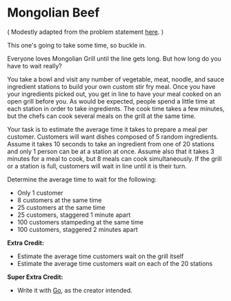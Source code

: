 # Mongolian Beef

( Modestly adapted from the problem statement [here](http://www.reddit.com/r/dailyprogrammer/comments/11xyiz/10232012_challenge_106_difficult_mongolian_grill/). )

This one's going to take some time, so buckle in. 

Everyone loves Mongolian Grill until the line gets long. But how long do you have to wait really?

You take a bowl and visit any number of vegetable, meat, noodle, and sauce ingredient stations to build your own custom stir fry meal. Once you have your ingredients picked out, you get in line to have your meal cooked on an open grill before you. As would be expected, people spend a little time at each station in order to take ingredients. The cook time takes a few minutes, but the chefs can cook several meals on the grill at the same time.

Your task is to estimate the average time it takes to prepare a meal per customer. Customers will want dishes composed of 5 random ingredients. Assume it takes 10 seconds to take an ingredient from one of 20 stations and only 1 person can be at a station at once. Assume also that it takes 3 minutes for a meal to cook, but 8 meals can cook simultaneously. If the grill or a station is full, customers will wait in line until it is their turn.

Determine the average time to wait for the following:
* Only 1 customer
* 8 customers at the same time
* 25 customers at the same time
* 25 customers, staggered 1 minute apart
* 100 customers stampeding at the same time
* 100 customers, staggered 2 minutes apart

**Extra Credit:**
* Estimate the average time customers wait on the grill itself
* Estimate the average time customers wait on each of the 20 stations

**Super Extra Credit:**
* Write it with [Go](https://golang.org/), as the creator intended.
